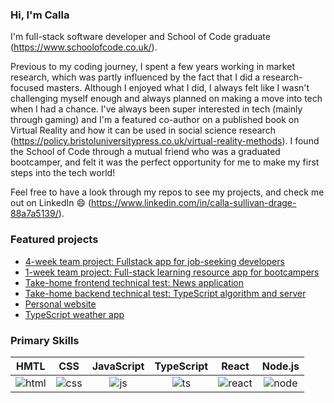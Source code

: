 ### Hi, I'm Calla

I'm full-stack software developer and School of Code graduate (https://www.schoolofcode.co.uk/).

Previous to my coding journey, I spent a few years working in market research, which was partly influenced by the fact that I did a research-focused masters. Although I enjoyed what I did, I always felt like I wasn't challenging myself enough and always planned on making a move into tech when I had a chance. I've always been super interested in tech (mainly through gaming) and I'm a featured co-author on a published book on Virtual Reality and how it can be used in social science research (https://policy.bristoluniversitypress.co.uk/virtual-reality-methods). I found the School of Code through a mutual friend who was a graduated bootcamper, and felt it was the perfect opportunity for me to make my first steps into the tech world!

Feel free to have a look through my repos to see my projects, and check me out on LinkedIn 😄 (https://www.linkedin.com/in/calla-sullivan-drage-88a7a5139/). 

### Featured projects 

- [4-week team project: Fullstack app for job-seeking developers](https://github.com/Callasaurus/deVault-SoC-4-week-team-project)
- [1-week team project: Full-stack learning resource app for bootcampers](https://github.com/Callasaurus/Week9-soc-across-the-globe-project-1-week-team-project)
- [Take-home frontend technical test: News application](https://github.com/Callasaurus/Frontend-take-home-technical-test)
- [Take-home backend technical test: TypeScript algorithm and server](https://github.com/Callasaurus/Backend-take-home-technical-test)
- [Personal website](https://github.com/Callasaurus/Personal-Page)
- [TypeScript weather app](https://github.com/Callasaurus/Week-12-Hackathon-TypeScript-Weather-App)

### Primary Skills 

HMTL|CSS|JavaScript|TypeScript|React|Node.js|  
:------------:|:-------------:|:-------------:|:-------------:|:------------:|:-------------:|
![html](https://user-images.githubusercontent.com/112335053/220086351-f930e7bb-0c3f-42b5-bc6b-d7989e7ad03a.png)|![css](https://user-images.githubusercontent.com/112335053/220086438-fea83b82-c8e6-4bc6-b1ce-b2b86e883f1f.png)|![js](https://user-images.githubusercontent.com/112335053/220086489-15123228-dcb2-4d54-beb3-dfc14e893ddb.png)|![ts](https://user-images.githubusercontent.com/112335053/220086559-284ae0e6-7fa2-448a-a891-61b64b62aa12.png)|![react](https://user-images.githubusercontent.com/112335053/220086644-13e3b46d-bdd6-475a-9820-2eefda814438.png)|![node](https://user-images.githubusercontent.com/112335053/220086759-28527823-3780-47ec-880c-47231b86efd5.png)
